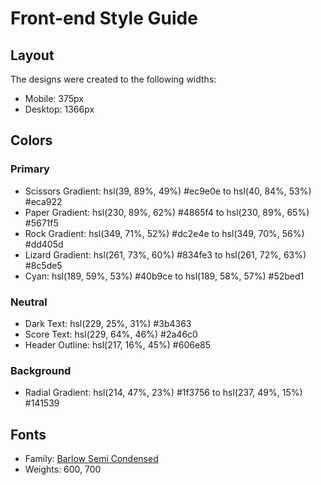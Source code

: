 # Front-end Style Guide

## Layout

The designs were created to the following widths:

- Mobile: 375px
- Desktop: 1366px

## Colors

### Primary

- Scissors Gradient: hsl(39, 89%, 49%) 	#ec9e0e to hsl(40, 84%, 53%) #eca922
- Paper Gradient: hsl(230, 89%, 62%) 	#4865f4 to hsl(230, 89%, 65%) #5671f5
- Rock Gradient: hsl(349, 71%, 52%)	#dc2e4e to hsl(349, 70%, 56%) #dd405d
- Lizard Gradient: hsl(261, 73%, 60%) #834fe3 to hsl(261, 72%, 63%)	#8c5de5
- Cyan: hsl(189, 59%, 53%)	#40b9ce to hsl(189, 58%, 57%) #52bed1

### Neutral

- Dark Text: hsl(229, 25%, 31%) #3b4363
- Score Text: hsl(229, 64%, 46%) 	#2a46c0
- Header Outline: hsl(217, 16%, 45%) 	#606e85

### Background

- Radial Gradient: hsl(214, 47%, 23%)	#1f3756 to hsl(237, 49%, 15%) #141539

## Fonts

- Family: [Barlow Semi Condensed](https://fonts.google.com/specimen/Barlow+Semi+Condensed)
- Weights: 600, 700
